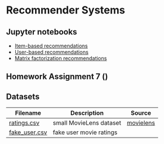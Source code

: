 # Recommender Systems

## Jupyter notebooks
- [Item-based recommendations](https://nbviewer.jupyter.org/github/um-perez-alvaro/Data-Science-Theory/blob/master/Jupyter%20Notebooks/Recommender%20Systems/notebooks/Item-Based%20Recommendation.ipynb)
- [User-based recommendations]()
- [Matrix factorization recommendations]()

## Homework Assignment 7 ()


## Datasets
Filename | Description |  Source
--- | --- |  --- 
[ratings.csv](https://raw.githubusercontent.com/um-perez-alvaro/Data-Science-Theory/master/Data/ratings.csv) | small MovieLens dataset | [movielens](https://grouplens.org/datasets/movielens/latest/)
[fake_user.csv](https://raw.githubusercontent.com/um-perez-alvaro/Data-Science-Theory/master/Data/fake_user.csv) | fake user movie ratings |
